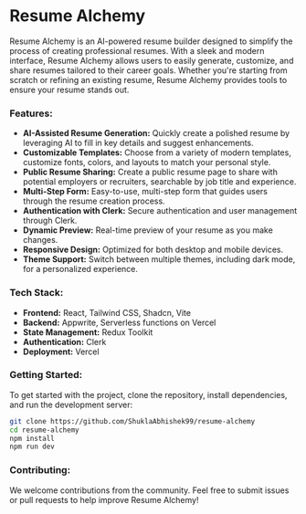 # Resume Alchemy

Resume Alchemy is an AI-powered resume builder designed to simplify the process of creating professional resumes. With a sleek and modern interface, Resume Alchemy allows users to easily generate, customize, and share resumes tailored to their career goals. Whether you're starting from scratch or refining an existing resume, Resume Alchemy provides tools to ensure your resume stands out.

### Features:

- **AI-Assisted Resume Generation:** Quickly create a polished resume by leveraging AI to fill in key details and suggest enhancements.
- **Customizable Templates:** Choose from a variety of modern templates, customize fonts, colors, and layouts to match your personal style.
- **Public Resume Sharing:** Create a public resume page to share with potential employers or recruiters, searchable by job title and experience.
- **Multi-Step Form:** Easy-to-use, multi-step form that guides users through the resume creation process.
- **Authentication with Clerk:** Secure authentication and user management through Clerk.
- **Dynamic Preview:** Real-time preview of your resume as you make changes.
- **Responsive Design:** Optimized for both desktop and mobile devices.
- **Theme Support:** Switch between multiple themes, including dark mode, for a personalized experience.

### Tech Stack:

- **Frontend:** React, Tailwind CSS, Shadcn, Vite
- **Backend:** Appwrite, Serverless functions on Vercel
- **State Management:** Redux Toolkit
- **Authentication:** Clerk
- **Deployment:** Vercel

### Getting Started:

To get started with the project, clone the repository, install dependencies, and run the development server:

```bash
git clone https://github.com/ShuklaAbhishek99/resume-alchemy
cd resume-alchemy
npm install
npm run dev
```

### Contributing:

We welcome contributions from the community. Feel free to submit issues or pull requests to help improve Resume Alchemy!
